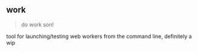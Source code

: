 work
----

> do work son!

tool for launching/testing web workers from the command line, definitely a wip
